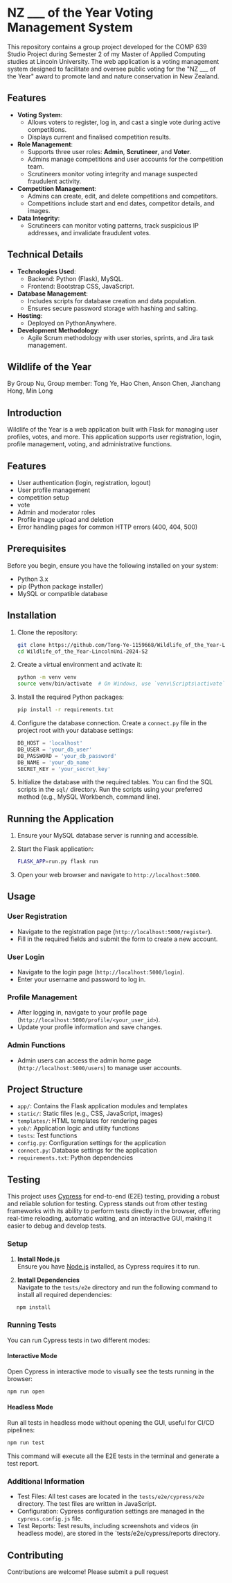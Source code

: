 # NZ ___ of the Year Voting Management System

This repository contains a group project developed for the COMP 639 Studio Project during Semester 2 of my Master of Applied Computing studies at Lincoln University. The web application is a voting management system designed to facilitate and oversee public voting for the "NZ ___ of the Year" award to promote land and nature conservation in New Zealand.

## Features
- **Voting System**:
  - Allows voters to register, log in, and cast a single vote during active competitions.
  - Displays current and finalised competition results.
- **Role Management**:
  - Supports three user roles: **Admin**, **Scrutineer**, and **Voter**.
  - Admins manage competitions and user accounts for the competition team.
  - Scrutineers monitor voting integrity and manage suspected fraudulent activity.
- **Competition Management**:
  - Admins can create, edit, and delete competitions and competitors.
  - Competitions include start and end dates, competitor details, and images.
- **Data Integrity**:
  - Scrutineers can monitor voting patterns, track suspicious IP addresses, and invalidate fraudulent votes.

## Technical Details
- **Technologies Used**:
  - Backend: Python (Flask), MySQL.
  - Frontend: Bootstrap CSS, JavaScript.
- **Database Management**:
  - Includes scripts for database creation and data population.
  - Ensures secure password storage with hashing and salting.
- **Hosting**:
  - Deployed on PythonAnywhere.
- **Development Methodology**:
  - Agile Scrum methodology with user stories, sprints, and Jira task management.

## Wildlife of the Year

By Group Nu, Group member: Tong Ye, Hao Chen, Anson Chen, Jianchang Hong, Min Long

## Introduction

Wildlife of the Year is a web application built with Flask for managing user profiles, votes, and more. This application supports user registration, login, profile management, voting, and administrative functions.

## Features

- User authentication (login, registration, logout)
- User profile management
- competition setup
- vote
- Admin and moderator roles
- Profile image upload and deletion
- Error handling pages for common HTTP errors (400, 404, 500)

## Prerequisites

Before you begin, ensure you have the following installed on your system:

- Python 3.x
- pip (Python package installer)
- MySQL or compatible database

## Installation

1. Clone the repository:

    ```sh
    git clone https://github.com/Tong-Ye-1159668/Wildlife_of_the_Year-LincolnUni-2024-S2.git
    cd Wildlife_of_the_Year-LincolnUni-2024-S2
    ```

2. Create a virtual environment and activate it:

    ```sh
    python -m venv venv
    source venv/bin/activate  # On Windows, use `venv\Scripts\activate`
    ```

3. Install the required Python packages:

    ```sh
    pip install -r requirements.txt
    ```

4. Configure the database connection. Create a `connect.py` file in the project root with your database settings:

    ```python
    DB_HOST = 'localhost'
    DB_USER = 'your_db_user'
    DB_PASSWORD = 'your_db_password'
    DB_NAME = 'your_db_name'
    SECRET_KEY = 'your_secret_key'
    ```

5. Initialize the database with the required tables. You can find the SQL scripts in the `sql/` directory. Run the scripts using your preferred method (e.g., MySQL Workbench, command line).

## Running the Application

1. Ensure your MySQL database server is running and accessible.

2. Start the Flask application:

    ```sh
    FLASK_APP=run.py flask run
    ```

3. Open your web browser and navigate to `http://localhost:5000`.

## Usage

### User Registration

- Navigate to the registration page (`http://localhost:5000/register`).
- Fill in the required fields and submit the form to create a new account.

### User Login

- Navigate to the login page (`http://localhost:5000/login`).
- Enter your username and password to log in.

### Profile Management

- After logging in, navigate to your profile page (`http://localhost:5000/profile/<your_user_id>`).
- Update your profile information and save changes.

### Admin Functions

- Admin users can access the admin home page (`http://localhost:5000/users`) to manage user accounts.

## Project Structure

- `app/`: Contains the Flask application modules and templates
- `static/`: Static files (e.g., CSS, JavaScript, images)
- `templates/`: HTML templates for rendering pages
- `yob/`: Application logic and utility functions
- `tests`: Test functions
- `config.py`: Configuration settings for the application
- `connect.py`: Database settings for the application
- `requirements.txt`: Python dependencies

## Testing

This project uses [Cypress](https://www.cypress.io/) for end-to-end (E2E) testing, providing a robust and reliable solution for testing. Cypress stands out from other testing frameworks with its ability to perform tests directly in the browser, offering real-time reloading, automatic waiting, and an interactive GUI, making it easier to debug and develop tests.

### Setup

1. **Install Node.js**  
   Ensure you have [Node.js](https://nodejs.org/) installed, as Cypress requires it to run.

2. **Install Dependencies**  
   Navigate to the `tests/e2e` directory and run the following command to install all required dependencies:
```bash
   npm install
```
### Running Tests
You can run Cypress tests in two different modes:

#### Interactive Mode
Open Cypress in interactive mode to visually see the tests running in the browser:
```bash
npm run open
```
#### Headless Mode
Run all tests in headless mode without opening the GUI, useful for CI/CD pipelines:
```bash
npm run test
```
This command will execute all the E2E tests in the terminal and generate a test report.

### Additional Information
- Test Files: All test cases are located in the `tests/e2e/cypress/e2e` directory. The test files are written in JavaScript.
- Configuration: Cypress configuration settings are managed in the `cypress.config.js` file.
- Test Reports: Test results, including screenshots and videos (in headless mode), are stored in the `tests/e2e/cypress/reports directory.

## Contributing

Contributions are welcome! Please submit a pull request

